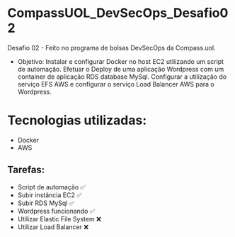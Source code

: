 # CompassUOL_DevSecOps_Desafio02

Desafio 02 - Feito no programa de bolsas DevSecOps da Compass.uol.
 - Objetivo: Instalar e configurar Docker no host EC2 utilizando um script de automação. Efetuar o Deploy de uma aplicação Wordpress com um container de aplicação RDS database MySql. Configurar a utilização do serviço EFS AWS e configurar o serviço Load Balancer AWS para o Wordpress.

# Tecnologias utilizadas:
- Docker
- AWS

## Tarefas:
 - Script de automação ✅
 - Subir instância EC2 ✅
 - Subir RDS MySql ✅
 - Wordpress funcionando ✅
 - Utilizar Elastic File System ❌
 - Utilizar Load Balancer ❌
